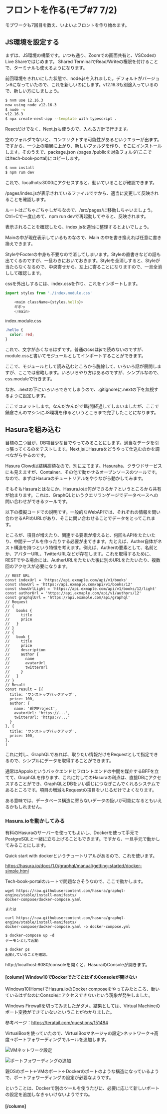 # フロントを作る(モブ#7 7/2)

モブワークも7回目を数え、いよいよフロントを作り始めます。

## JS環境を設定する
まずは、JS環境の構築です。いつも通り、Zoomでの画面共有と、VSCodeのLive Shareではじめます。
Shared TerminalでRead/Writeの権限を付けることで、ターミナルも使えるようになります。

前回環境をきれいにした状態で、node.jsを入れました。デフォルトがバージョン8になっていたので、これを新しいのにします。v12.16.3も別途入っているので、新しい方にしましょう。

```sh
$ nvm use 12.16.3
now using node v12.16.3
$ node -v
v12.16.3
$ npx create-next-app --template with typescript .
```
Reactだけでなく、Next.jsも使うので、入れる方針で行きます。

空のフォルダでないと、コンフリクトする可能性があるというエラーが出ます。ですから、一つ上の階層に上がり、新しいフォルダを作り、そこにインストールします。そのうえで、package.json /pages /publicを対象フォルダ(ここでは/tech-book-portal)にコピーします。

```sh
$ nvm install
$ npm rum dev
```

これで、localhots:3000にアクセスすると、動いていることが確認できます。

/pages/index.jsが表示されているファイルですから、適当に変更して反映されることを確認します。

ルートはごちゃごちゃしがちなので、/src/pages/に移動しちゃいましょう。Ctrl+Cで一度止めて、npm run devで再起動してやると、反映されます。

表示されることを確認したら、index.jsを適当に整理するとよいでしょう。

Mainの中が現在表示しているものなので、Main の中を書き換えれば任意に書き換えできます。

StyleやFooterの中身も不要なので消してしまいます。Styleの直書きなどの話も出てくるのですが、一旦わきにおいておきます。Styleを全消しすると、Styleが当たらなくなるので、中央寄せから、左上に寄ることになりますので、一旦全消しして確認します。

cssを外出しするには、index.cssを作り、これをインポートします。

```js
import styles from './index.module.css'

    <main className={styles.hello}>
    ギポっ
    </main>
```

index.module.css

```css　
.hello {
  color: red;
}
```

これで、文字が赤くなるはずです。普通のcssはjsで読めないのですが、module.cssと書いてモジュールとしてインポートすることができます。

ここで、モジュールとして読み込むところから脱線して、いろいろ話が展開しますが、ここでは省略します。いろいろやり方はあるのですが、シンプルなので、css.moduleで行きます。

なお、.nextの下にいろいろできてしまうので、.gitignoreに.nextの下を無視するように設定します。

ここでコミットします。なんだかんだで1時間経過してしまいましたが、ここで鍋倉さんのマシンにJS環境を作るというところまで完了したことになります。

## Hasuraを組み込む
目標の二つ目が、DB項目少な目でやってみることにします。適当なデータを引っ張ってくるのをテストします。Next.jsにHasuraをどうやって仕込むのかを調べながらやるのです。

Hasura Clowdは結構高額なので、別に立てます。Hasuraha、クラウドサービスにも見えますが、Container、その他で動かせるオープンソースのツールです。なので、まずはHasuraのチュートリアルをやりながら動かしてみます。

そもそもHasuraとはなにか、Hasura.ioは何ができるか？というところから共有が始まります。これは、GraphQLというクエリランゲージでデータベースへの問い合わせができるツールです。

以下の模擬コードでの説明です。一般的なWebAPIでは、それぞれの情報を問い合わせるAPIのURLがあり、そこに問い合わせることでデータをとってこれます。

ところが、項目が増えたり、関連する要素が増えると、何回もAPIをたたいたり、中間テーブルを作ったりする必要が出てきます。たとえば、Auther自体がネスト構造を持つという特徴を考えます。例えば、Autherの要素として、名前とか、アバターURL、TwitterURLなどが存在します。これを取得するために、RESTでやる場合には、AutherURLをたたいた後に別のURLをたたいたり、複数回のアクセスが必要になります。

```
// REST URL
const indexUrl = 'https://api.exmaple.com/api/v1/books'
const showUrl = 'https://api.exmaple.com/api/v1/books/12'
const showUrlLight = 'https://api.exmaple.com/api/v1/books/12/light'
const authorUrl = 'https://api.exmaple.com/api/v1/authors/12'
const graphqlUrl = 'https://api.example.com/api/graphql'
// Request
// {
//   books {
//     title
//     price
//   }
// }
// {
//   book {
//     title
//     price
//     description
//     author {
//       name
//       avatarUrl
//       twitterUrl
//     }
//   }
// }
// Result
const result = [{
  title: 'ワンストップバックアップ',
  price: 100,
  author: {
    name: '親方Project',
    avatorUrl: 'https://...',
    twitterUrl: 'https://...'
  }
}, {
  title: 'ワンストップバックアップ',
  price: 100,
},
]
```

これに対し、GraphQLであれば、取りたい情報だけをRequestとして指定できるので、シンプルにデータを取得することができます。

通常はAppoloというバックエンドとフロントエンドの中間を媒介するBFFを立てて、GraphQLを作ります、これに対してのHasuraの利点は、直接DBにアクセスすることができ、GraphQLとDBをいい感じにつなぎこんでくれるシステムであるところです。項目の増減もRequestの項目をいじるだけでよくなります。

ある意味では、データベース構造に寄らないデータの扱いが可能になるともいえるかもしれません。

### Hasura.ioを動かしてみる

有料のHasuraのサーバーを使ってもよいし、Dockerを使って手元でPostgreSQLと一緒に立ち上げることもできます。ですから、一旦手元で動かしてみることにします。

Quick start with dockerというチュートリアルがあるので、これを使います。

https://hasura.io/docs/1.0/graphql/manual/getting-started/docker-simple.html

Tech-book-portalのルートで問題なさそうなので、ここで動かします。

```
wget https://raw.githubusercontent.com/hasura/graphql-engine/stable/install-manifests/
docker-compose/docker-compose.yaml

または

curl https://raw.githubusercontent.com/hasura/graphql-engine/stable/install-manifests/
docker-compose/docker-compose.yaml -o docker-compose.yml

$ docker-compose up -d
デーモンとして起動

$ docker ps
起動していることを確認。

```

http://localhost:8080/consoleを開くと、HasuraのConsoleが開きます。

#### [column] Window10でDockerでたてたはずのConsoleが開けない
Windows10(Home)でHasura.ioのDocker composeをやってみたところ、動いているはずなのにConsoleにアクセスできないという現象が発生しました。

Windows Firewallを切ってみましたがダメ。結果としては、Virtual Machineのポート変換ができていないということがわかりました。

参考ページ：https://teratail.com/questions/151484

VirtualBoxを使っていたので、VirtualBoxマネージャの設定>ネットワーク→高度→ポートフォワーディングでルールを追加します。


![VMネットワーク設定](chap-mob-0704/VMportsetting1.png?scale=0.8)

![ポートフォワーディングの追加](chap-mob-0704/VMportsetting2.png?scale=0.8)

親OSのポート←VMのポート←Dockerのポートのような構造になっているようで、ポートフォワーディングの設定が必要なようです。

ということは、Dockerで別のツールを使うたびに、必要に応じて新しいポートの設定を追加しなきゃいけないようですね。

#### [/column]

